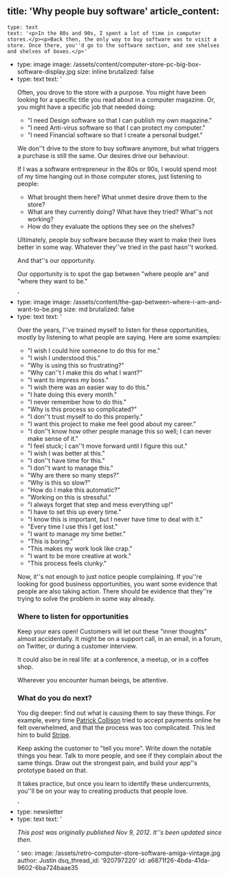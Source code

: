 title: 'Why people buy software'
article_content:
  -
    type: text
    text: '<p>In the 80s and 90s, I spent a lot of time in computer stores.</p><p>Back then, the only way to buy software was to visit a store. Once there, you''d go to the software section, and see shelves and shelves of boxes.</p>'
  -
    type: image
    image: /assets/content/computer-store-pc-big-box-software-display.jpg
    size: inline
    brutalized: false
  -
    type: text
    text: '<p>Often, you drove to the store with a purpose. You might have been looking for a specific title you read about in a computer magazine. Or, you might have a specific job that needed doing:</p><ul><li>"I need Design software so that I can publish my own magazine."</li><li>"I need Anti-virus software so that I can protect my computer."</li><li>"I need Financial software so that I create a personal budget."</li></ul><p>We don''t drive to the store to buy software anymore, but what triggers a purchase is still the same. Our desires drive our behaviour.</p><p>If I was a software entrepreneur in the 80s or 90s, I would spend most of my time hanging out in those computer stores, just listening to people:</p><ul><li>What brought them here? What unmet desire drove them to the store?</li><li>What are they currently doing? What have they tried? What''s not working?</li><li>How do they evaluate the options they see on the shelves?</li></ul><p>Ultimately, people buy software because they want to make their lives better in some way. Whatever they''ve tried in the past hasn''t worked.</p><p>And that''s our opportunity.</p><p>Our opportunity is to spot the gap between "where people are" and "where they want to be."</p>'
  -
    type: image
    image: /assets/content/the-gap-between-where-i-am-and-want-to-be.png
    size: md
    brutalized: false
  -
    type: text
    text: '<p>Over the years, I''ve trained myself to listen for these opportunities, mostly by listening to what people are saying. Here are some examples:</p><ul><li>"I wish I could hire someone to do this for me."</li><li>"I wish I understood this."</li><li>"Why is using this so frustrating?"</li><li>"Why can''t I make this do what I want?"</li><li>"I want to impress my boss."</li><li>"I wish there was an easier way to do this."</li><li>"I hate doing this every month."</li><li>"I never remember how to do this."</li><li>"Why is this process so complicated?"</li><li>"I don''t trust myself to do this properly."</li><li>"I want this project to make me feel good about my career."</li><li>"I don''t know how other people manage this so well; I can never make sense of it."</li><li>"I feel stuck; I can''t move forward until I figure this out."</li><li>"I wish I was better at this."</li><li>"I don''t have time for this."</li><li>"I don''t want to manage this."</li><li>"Why are there so many steps?"</li><li>"Why is this so slow?"</li><li>"How do I make this automatic?"</li><li>"Working on this is stressful."</li><li>"I always forget that step and mess everything up!"</li><li>"I have to set this up every time."</li><li>"I know this is important, but I never have time to deal with it."</li><li>"Every time I use this I get lost."</li><li>"I want to manage my time better."</li><li>"This is boring."</li><li>"This makes my work look like crap."</li><li>"I want to be more creative at work."</li><li>"This process feels clunky."</li></ul><p>Now, it''s not enough to just notice people complaining. If you''re looking for good business opportunities, you want some evidence that people are also taking action. There should be evidence that they''re trying to solve the problem in some way already.</p><h3>Where to listen for opportunities</h3><p>Keep your ears open! Customers will let out these "inner thoughts" almost accidentally. It might be on a support call, in an email, in a forum, on Twitter, or during a customer interview.</p><p>It could also be in real life: at a conference, a meetup, or in a coffee shop.</p><p>Wherever you encounter human beings, be attentive.</p><h3>What do you do next?</h3><p>You dig deeper: find out what is causing them to say these things. For example, every time&nbsp;<a href="http://mixergy.com/patrick-collison-stripe-interview/">Patrick Collison</a> tried to accept payments online he felt overwhelmed, and that the process was too complicated. This led him to build <a href="https://stripe.com">Stripe</a>.</p><p>Keep asking the customer to "tell you more". Write down the notable things you hear. Talk to more people, and see if they complain about the same things. Draw out the strongest pain, and build your app''s prototype based on that.</p><p>It takes practice, but once you learn to identify these undercurrents, you''ll be on your way to creating products that people love.</p>'
  -
    type: newsletter
  -
    type: text
    text: '<p><i>This post was originally published Nov 9, 2012. It''s been updated since then.</i></p>'
seo:
  image: /assets/retro-computer-store-software-amiga-vintage.jpg
author: Justin
dsq_thread_id: '920797220'
id: a6871f26-4bda-41da-9602-6ba724baae35
